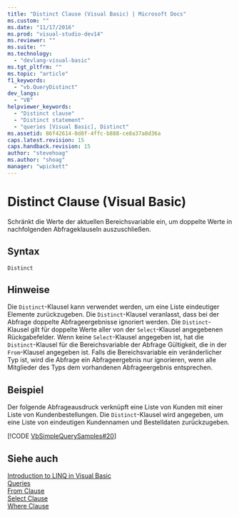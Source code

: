 ```yaml
---
title: "Distinct Clause (Visual Basic) | Microsoft Docs"
ms.custom: ""
ms.date: "11/17/2016"
ms.prod: "visual-studio-dev14"
ms.reviewer: ""
ms.suite: ""
ms.technology: 
  - "devlang-visual-basic"
ms.tgt_pltfrm: ""
ms.topic: "article"
f1_keywords: 
  - "vb.QueryDistinct"
dev_langs: 
  - "VB"
helpviewer_keywords: 
  - "Distinct clause"
  - "Distinct statement"
  - "queries [Visual Basic], Distinct"
ms.assetid: 86f42614-0d8f-4ffc-b888-ce8a37a8d36a
caps.latest.revision: 15
caps.handback.revision: 15
author: "stevehoag"
ms.author: "shoag"
manager: "wpickett"
---
```

# Distinct Clause (Visual Basic)
Schränkt die Werte der aktuellen Bereichsvariable ein, um doppelte Werte in nachfolgenden Abfrageklauseln auszuschließen.  
  
## Syntax  
  
```  
Distinct  
```  
  
## Hinweise  
 Die `Distinct`\-Klausel kann verwendet werden, um eine Liste eindeutiger Elemente zurückzugeben.  Die `Distinct`\-Klausel veranlasst, dass bei der Abfrage doppelte Abfrageergebnisse ignoriert werden.  Die `Distinct`\-Klausel gilt für doppelte Werte aller von der `Select`\-Klausel angegebenen Rückgabefelder.  Wenn keine `Select`\-Klausel angegeben ist, hat die `Distinct`\-Klausel für die Bereichsvariable der Abfrage Gültigkeit, die in der `From`\-Klausel angegeben ist.  Falls die Bereichsvariable ein veränderlicher Typ ist, wird die Abfrage ein Abfrageergebnis nur ignorieren, wenn alle Mitglieder des Typs dem vorhandenen Abfrageergebnis entsprechen.  
  
## Beispiel  
 Der folgende Abfrageausdruck verknüpft eine Liste von Kunden mit einer Liste von Kundenbestellungen.  Die `Distinct`\-Klausel wird angegeben, um eine Liste von eindeutigen Kundennamen und Bestelldaten zurückzugeben.  
  
 [!CODE [VbSimpleQuerySamples#20](../CodeSnippet/VS_Snippets_VBCSharp/VbSimpleQuerySamples#20)]  
  
## Siehe auch  
 [Introduction to LINQ in Visual Basic](../../../visual-basic/programming-guide/language-features/linq/introduction-to-linq.md)   
 [Queries](../../../visual-basic/language-reference/queries/queries.md)   
 [From Clause](../../../visual-basic/language-reference/queries/from-clause.md)   
 [Select Clause](../../../visual-basic/language-reference/queries/select-clause.md)   
 [Where Clause](../../../visual-basic/language-reference/queries/where-clause.md)